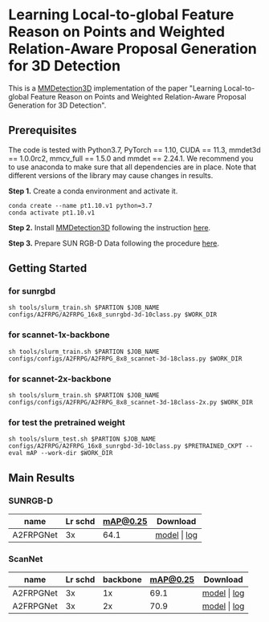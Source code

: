# Learning Local-to-global Feature Reason on Points and Weighted Relation-Aware Proposal Generation for 3D Detection

This is a [MMDetection3D](https://github.com/open-mmlab/mmdetection3d) implementation of the paper "Learning Local-to-global Feature Reason on Points and Weighted Relation-Aware Proposal Generation for 3D Detection". 

## Prerequisites
The code is tested with Python3.7, PyTorch == 1.10, CUDA == 11.3, mmdet3d == 1.0.0rc2, mmcv_full == 1.5.0 and mmdet == 2.24.1. We recommend you to use anaconda to make sure that all dependencies are in place. Note that different versions of the library may cause changes in results.


**Step 1.** Create a conda environment and activate it.
```
conda create --name pt1.10.v1 python=3.7
conda activate pt1.10.v1
```

**Step 2.** Install [MMDetection3D](https://github.com/open-mmlab/mmdetection3d) following the instruction [here](https://github.com/open-mmlab/mmdetection3d/blob/master/docs/en/getting_started.md).

**Step 3.** Prepare SUN RGB-D Data following the procedure [here](https://github.com/open-mmlab/mmdetection3d/tree/master/data/sunrgbd).

## Getting Started

### for sunrgbd
```shell
sh tools/slurm_train.sh $PARTION $JOB_NAME configs/A2FRPG/A2FRPG_16x8_sunrgbd-3d-10class.py $WORK_DIR
```
### for scannet-1x-backbone
```shell
sh tools/slurm_train.sh $PARTION $JOB_NAME configs/configs/A2FRPG/A2FRPG_8x8_scannet-3d-18class.py $WORK_DIR
```

### for scannet-2x-backbone
```shell
sh tools/slurm_train.sh $PARTION $JOB_NAME configs/configs/A2FRPG/A2FRPG_8x8_scannet-3d-18class-2x.py $WORK_DIR
```
### for test the pretrained weight
```shell
sh tools/slurm_test.sh $PARTION $JOB_NAME configs/A2FRPG/A2FRPG_16x8_sunrgbd-3d-10class.py $PRETRAINED_CKPT --eval mAP --work-dir $WORK_DIR
```

## Main Results

### SUNRGB-D
| name      | Lr schd | mAP@0.25 | Download |
|-----------|---------|----------|----------|
| A2FRPGNet |   3x      | 64.1   | [model](https://drive.google.com/file/d/14SYx_D2YV0sWWjJpxmP-NdQ-82bQTFIp/view?usp=sharing) \| [log](https://drive.google.com/file/d/16DN1kH4llMfLtUpXuTb3DUIVPwnTnjaO/view?usp=sharing)     |

### ScanNet
| name      | Lr schd | backbone | mAP@0.25 | Download |
|-----------|---------|----------|---------|----------|
| A2FRPGNet | 3x      | 1x    | 69.1   | [model](https://drive.google.com/file/d/11Vj1Zq5jD-oUZQgesNnNRePdWR34WdvW/view?usp=sharing) \| [log](https://drive.google.com/file/d/1IuQx13g0XPT0Rytv5Gg725rL6jY2fio2/view?usp=sharing)     |
| A2FRPGNet | 3x      | 2x     | 70.9    | [model](https://drive.google.com/file/d/1rAXetejETb4Og3kggC55y78zYmjAGwdC/view?usp=sharing) \| [log](https://drive.google.com/file/d/1ocrebuZ0kbV49DTFQiMVZjoP2DDYJV1E/view?usp=sharing)     |
